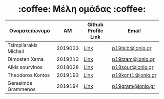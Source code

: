 <h1 align="center">:coffee:	Μέλη ομάδας :coffee:	</h1>

<center>
  
| Ονοματεπώνυμο | ΑΜ | Github Profile Link | Email |
| --- | --- | --- | --- |
| Tsimpliarakis Michail | 2019033 | [Link](https://github.com/tsimpliarakis/) | p19tsib@ionio.gr |
| Dimosten Xama | 2019213 | [Link](https://github.com/p19tzam) | p19tzam@ionio.gr |
| Alkis sourvinos | 2018028 | [Link](https://github.com/Alkissourvinos) | p18sour@ionio.gr |
| Theodoros Kontos | 2019193 | [Link](github.com/tsimpliarakis) | p19kont1@ionio.gr |
| Gerasimos Grammenos | 2019194 | [Link](github.com/tsimpliarakis) | p19gram@ionio.gr |

</center>
